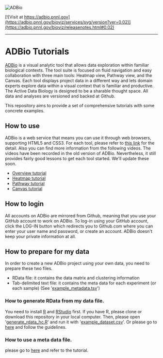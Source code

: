 ![ADBio][adbio-logo]

[![Visit at https://adbio.pnnl.gov](https://adbio.pnnl.gov/bioviz/services/svg/version?ver=0.02)](https://adbio.pnnl.gov/bioviz/releasenotes.html#0.02)

------

# ADBio Tutorials

[ADBio](https://adbio.pnnl.gov) is a visual analytic tool that allows data exploration within familiar biological contexts. The tool suite is focused on fluid navigation and easy collaboration with three main tools: Heatmap view, Pathway view, and the Canvas. Each tool displays project data in a different way and lets domain experts explore data within a visual context that is familiar and productive. The Active Data Biology is designed to be a sharable thought space. All data and analyses are versioned and backed at Github.

This repository aims to provide a set of comprehensive tutorials with some concrete examples.

## How to use
ADBio is a web service that means you can use it through web browsers, supporting HTML5 and CSS3. For each tool, please refer to [this link](https://adbio.pnnl.gov/bioviz/FAQ.html) for the detail. Also you can find more information from the following videos. The videos have been recorded in the old version of ADBio. Nevertheless, it still provides fairly good lessons to get each tool started. We'll update these soon.

* [Overview tutorial](https://youtu.be/lM12rP0Gl9Y?list=PLdW5J6qhxuwCJIJSUcxRroYEbpOQKEeL3)
* [Heatmap tutorial](https://youtu.be/uB0eV5jp_vA?list=PLdW5J6qhxuwCJIJSUcxRroYEbpOQKEeL3)
* [Pathway tutorial](https://youtu.be/9i2ijlmKcIg?list=PLdW5J6qhxuwCJIJSUcxRroYEbpOQKEeL3)
* [Canvas tutorial](https://youtu.be/_51_mypq_j0?list=PLdW5J6qhxuwCJIJSUcxRroYEbpOQKEeL3)

## How to login
All accounts on ADBio are mirrored from Github, meaning that you use your GitHub account to work on ADBio. To log-in using your GitHub account, click the LOG-IN button which redirects you to Github.com where you can enter your user name and password, or create an account. ADBio doesn't keep your private information at all.

## How to prepare for my data
In order to create a new ADBio project using your own data, you need to prepare these two files.

* RData file: it contains the data matrix and clustering information
* Tab-delimited text file: it contains the meta data for each experiment (or each sample)  (See '[example_metadata.tsv](https://github.com/ActiveDataBio/adbio_tutorial/blob/master/example_metadata.tsv)')

### How to generate RData from my data file.
You need to install [R](https://cran.r-project.org/) and [RStudio](https://www.rstudio.com/products/rstudio/download/) first. If you have R, please clone or download this repository in your local computer. Then, please open '[generate_rdata_hc.R](https://github.com/ActiveDataBio/adbio_tutorial/blob/master/generate_rdata_hc.R)' and run it with '[example_dataset.csv](https://github.com/ActiveDataBio/adbio_tutorial/blob/master/example_dataset.csv)'. Or please go to [here](https://github.com/ActiveDataBio/adbio_tutorial/blob/master/tutorial_1_generate_rdata.ipynb) and follow the guidelines.

### How to use a meta data file.
please go to [here](https://github.com/ActiveDataBio/adbio_tutorial/blob/master/tutorial_2_metadata.ipynb) and refer to the tutorial.

<!--
## How to upload my data
with some pictures
* Go to 'myproject' page
* Click the 'Create' tab
How to fill in the forms
How to assign tests
Bug reports
-->

[adbio-logo]:https://adbio.pnnl.gov/bioviz/images/activeData-biglogo.png
